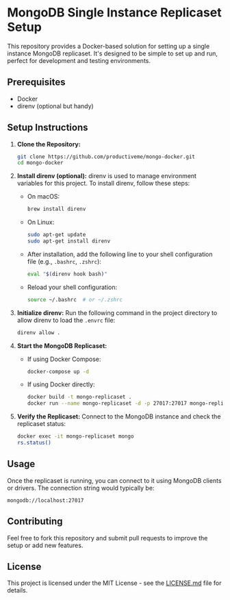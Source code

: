 # MongoDB Single Instance Replicaset Setup

This repository provides a Docker-based solution for setting up a single instance MongoDB replicaset. It's designed to be simple to set up and run, perfect for development and testing environments.

## Prerequisites

- Docker
- direnv (optional but handy)

## Setup Instructions

1. **Clone the Repository:**
   ```bash
   git clone https://github.com/productiveme/mongo-docker.git
   cd mongo-docker
   ```

2. **Install direnv (optional):**
   direnv is used to manage environment variables for this project. To install direnv, follow these steps:
   - On macOS:
     ```bash
     brew install direnv
     ```
   - On Linux:
     ```bash
     sudo apt-get update
     sudo apt-get install direnv
     ```
   - After installation, add the following line to your shell configuration file (e.g., `.bashrc`, `.zshrc`):
     ```bash
     eval "$(direnv hook bash)"
     ```
   - Reload your shell configuration:
     ```bash
     source ~/.bashrc  # or ~/.zshrc
     ```

3. **Initialize direnv:**
   Run the following command in the project directory to allow direnv to load the `.envrc` file:
   ```bash
   direnv allow .
   ```

4. **Start the MongoDB Replicaset:**
   - If using Docker Compose:
     ```bash
     docker-compose up -d
     ```
   - If using Docker directly:
     ```bash
     docker build -t mongo-replicaset .
     docker run --name mongo-replicaset -d -p 27017:27017 mongo-replicaset
     ```

5. **Verify the Replicaset:**
   Connect to the MongoDB instance and check the replicaset status:
   ```bash
   docker exec -it mongo-replicaset mongo
   rs.status()
   ```

## Usage

Once the replicaset is running, you can connect to it using MongoDB clients or drivers. The connection string would typically be:
```
mongodb://localhost:27017
```

## Contributing

Feel free to fork this repository and submit pull requests to improve the setup or add new features.

## License

This project is licensed under the MIT License - see the [LICENSE.md](LICENSE.md) file for details.
